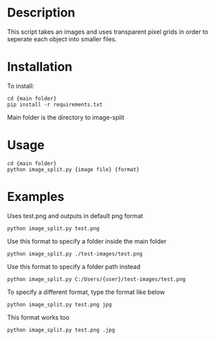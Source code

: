 # Description
This script takes an images and uses transparent pixel grids in order to seperate each object into smaller files.

# Installation
To install:
```
cd {main folder}
pip install -r requirements.txt
```
Main folder is the directory to image-split

# Usage
```
cd {main folder}
python image_split.py {image file} {format}
```

# Examples
Uses test.png and outputs in default png format
```
python image_split.py test.png
```

Use this format to specify a folder inside the main folder
```
python image_split.py ./test-images/test.png
```

Use this format to specify a folder path instead
```
python image_split.py C:/Users/{user}/test-images/test.png
```

To specify a different format, type the format like below
```
python image_split.py test.png jpg
```

This format works too
```
python image_split.py test.png .jpg
```


